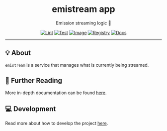 <h1 align="center">emistream app</h1>

<div align="center">

Emission streaming logic 🔴

[![Lint](https://github.com/radio-aktywne/app-emistream/actions/workflows/lint.yaml/badge.svg)](https://github.com/radio-aktywne/app-emistream/actions/workflows/lint.yaml)
[![Test](https://github.com/radio-aktywne/app-emistream/actions/workflows/test.yaml/badge.svg)](https://github.com/radio-aktywne/app-emistream/actions/workflows/test.yaml)
[![Image](https://github.com/radio-aktywne/app-emistream/actions/workflows/image.yaml/badge.svg)](https://github.com/radio-aktywne/app-emistream/actions/workflows/image.yaml)
[![Registry](https://github.com/radio-aktywne/app-emistream/actions/workflows/registry.yaml/badge.svg)](https://github.com/radio-aktywne/app-emistream/actions/workflows/registry.yaml)
[![Docs](https://github.com/radio-aktywne/app-emistream/actions/workflows/docs.yaml/badge.svg)](https://github.com/radio-aktywne/app-emistream/actions/workflows/docs.yaml)

</div>

---

## 💡 About

`emistream` is a service that manages what is currently being streamed.

## 📄 Further Reading

More in-depth documentation can be found
[here](https://radio-aktywne.github.io/app-emistream).

## 💻 Development

Read more about how to develop the project
[here](https://github.com/radio-aktywne/app-emistream/blob/main/CONTRIBUTING.md).
